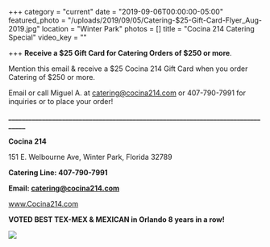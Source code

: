 +++
category = "current"
date = "2019-09-06T00:00:00-05:00"
featured_photo = "/uploads/2019/09/05/Catering-$25-Gift-Card-Flyer_Aug-2019.jpg"
location = "Winter Park"
photos = []
title = "Cocina 214 Catering Special"
video_key = ""

+++
**Receive a $25 Gift Card for Catering Orders of $250 or more**.

Mention this email & receive a $25 Cocina 214 Gift Card when you order Catering of $250 or more.

Email or call Miguel A. at catering@cocina214.com or 407-790-7991 for inquiries or to place your order!

**________________________________________________________________________________**

**Cocina 214**

151 E. Welbourne Ave, Winter Park, Florida 32789

**Catering Line: 407-790-7991**

**Email: catering@cocina214.com**

www.Cocina214.com

**VOTED BEST TEX-MEX & MEXICAN in Orlando 8 years in a row!**

![](/uploads/2019/09/05/Catering-$25-Gift-Card-Flyer_Aug-2019.jpg)